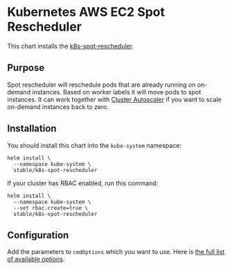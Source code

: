 # Kubernetes AWS EC2 Spot Rescheduler

This chart installs the [k8s-spot-rescheduler](https://github.com/pusher/k8s-spot-rescheduler).

## Purpose

Spot rescheduler will reschedule pods that are already running on on-demand instances. Based on worker labels it will move pods to spot instances. It can work together with [Cluster Autoscaler](https://github.com/helm/charts/tree/master/stable/cluster-autoscaler) if you want to scale on-demand instances back to zero.

## Installation

You should install this chart into the `kube-system` namespace:
```
helm install \
  --namespace kube-system \
  stable/k8s-spot-rescheduler
```

If your cluster has RBAC enabled, run this command:
```
helm install \
  --namespace kube-system \
  --set rbac.create=true \
  stable/k8s-spot-rescheduler
```

## Configuration

Add the parameters to `cmdOptions` which you want to use. Here is [the full list of available options](https://github.com/pusher/k8s-spot-rescheduler#flags).
